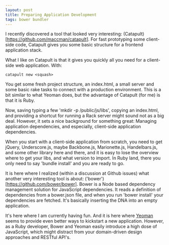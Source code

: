 ```yaml
---
layout: post
title: Preparing Application Development
tags: bower bundler
---
```

I recently discovered a tool that looked very interesting: (Catapult)[https://github.com/maccman/catapult]. For fast prototyping some client-side code, Catapult gives you some basic structure for a frontend application stack.

What I like on Catapult is that it gives you quickly all you need for a client-side web application. With:

    catapult new <squash>

You get some fresh project structure, an index.html, a small server and some basic rake tasks to connect with a production environment. This is a bit similar to what Yeoman does, but the advantage of Catapult (for me) is that it is Ruby.

Now, saving typing a few 'mkdir -p /public/js/libs', copying an index.html, and providing a shortcut for running a Rack server might sound not as a big deal. However, it sets a nice background for something great: Managing application dependencies, and especially, client-side application dependencies.

When you start with a client-side application from scratch, you need to get jQuery, Underscore.js, maybe Backbone.js, Marionette.js, Handelbars.js, and some other library here and there, and it is easy to lose the overview where to get your libs, and what version to import. In Ruby land, there you only need to say 'bundle install' and you are ready to go.

It is here where I realized (within a discussion at Github issues) what another very interesting tool is about: ('bower')[https://github.com/bower/bower]. Bower is a Node based dependency management solution for JavaScript dependencies. It reads a definition of dependencies from a bower.json file, and when you run 'bower install' your dependencies are fetched. It's basically inserting the DNA into an empty application.

It's here where I am currently having fun. And it is here where [Yeoman](https://github.com/yeoman) seems to provide even better ways to kickstart a new application. However, as a Ruby developer, Bower and Yeoman easily introduce a high dose of JavaScript, which might distract from your domain-driven design approaches and RESTful API's. 


